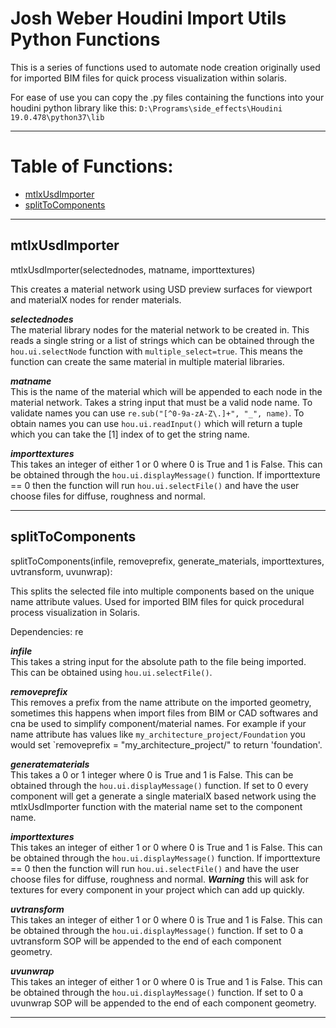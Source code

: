 # Josh Weber Houdini Import Utils Python Functions

This is a series of functions used to automate node creation originally used for imported BIM files for quick process visualization within solaris. 

For ease of use you can copy the .py files containing the functions into your houdini python library like this: `D:\Programs\side_effects\Houdini 19.0.478\python37\lib`

---

# Table of Functions:
- [mtlxUsdImporter](#mtlxUsdImporter)
- [splitToComponents](#splitToComponents)

---

## mtlxUsdImporter

mtlxUsdImporter(selectednodes, matname, importtextures)

This creates a material network using USD preview surfaces for viewport and materialX nodes for render materials. 

***selectednodes***         
The material library nodes for the material network to be created in. This reads a single string or a list of strings which can be obtained through the `hou.ui.selectNode` function with `multiple_select=true`. This means the function can create the same material in multiple material libraries.

***matname***   
This is the name of the material which will be appended to each node in the material network. Takes a string input that must be a valid node name. To validate names you can use `re.sub("[^0-9a-zA-Z\.]+", "_", name)`. To obtain names you can use `hou.ui.readInput()` which will return a tuple which you can take the [1] index of to get the string name. 

***importtextures***    
This takes an integer of either 1 or 0 where 0 is True and 1 is False. This can be obtained through the `hou.ui.displayMessage()` function. If importtexture == 0 then the function will run `hou.ui.selectFile()` and have the user choose files for diffuse, roughness and normal. 

---

## splitToComponents

splitToComponents(infile, removeprefix, generate_materials, importtextures, uvtransform, uvunwrap):

This splits the selected file into multiple components based on the unique name attribute values. Used for imported BIM files for quick procedural process visualization in Solaris. 

Dependencies: re

***infile***             
This takes a string input for the absolute path to the file being imported. This can be obtained using `hou.ui.selectFile()`.

***removeprefix***            
This removes a prefix from the name attribute on the imported geometry, sometimes this happens when import files from BIM or CAD softwares and cna be used to simplify component/material names. For example if your name attribute has values like `my_architecture_project/Foundation` you would set `removeprefix = "my_architecture_project/" to return 'foundation'.

***generatematerials***                     
This takes a 0 or 1 integer where 0 is True and 1 is False. This can be obtained through the `hou.ui.displayMessage()` function. If set to 0 every component will get a generate a single materialX based network using the mtlxUsdImporter function with the material name set to the component name. 

***importtextures***            
This takes an integer of either 1 or 0 where 0 is True and 1 is False. This can be obtained through the `hou.ui.displayMessage()` function. If importtexture == 0 then the function will run `hou.ui.selectFile()` and have the user choose files for diffuse, roughness and normal. ***Warning*** this will ask for textures for every component in your project which can add up quickly.

***uvtransform***           
This takes an integer of either 1 or 0 where 0 is True and 1 is False. This can be obtained through the `hou.ui.displayMessage()` function. If set to 0 a uvtransform SOP will be appended to the end of each component geometry.

***uvunwrap***            
This takes an integer of either 1 or 0 where 0 is True and 1 is False. This can be obtained through the `hou.ui.displayMessage()` function. If set to 0 a uvunwrap SOP will be appended to the end of each component geometry.

---
